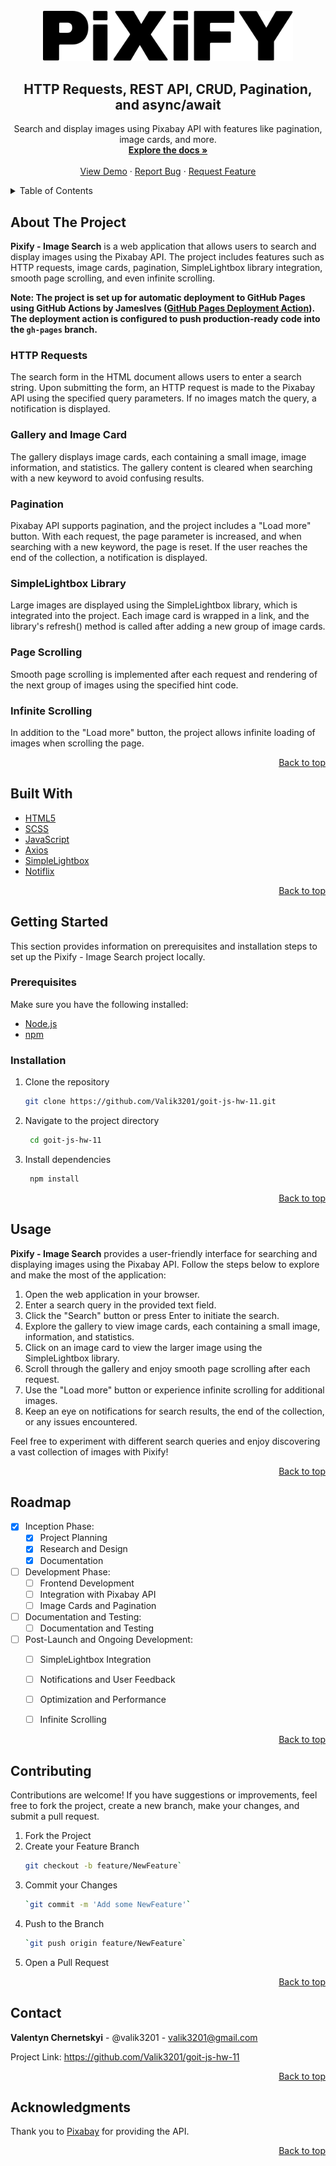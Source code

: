 <!-- Pixify - Image Search -->

<!-- PROJECT LOGO -->
<a name="readme-top">
  <div align="center"> 
  <br>
  <picture>
    <img alt="logo" src="https://raw.githubusercontent.com/Valik3201/goit-js-hw-11/1359e212fd1871ccb236a925a1e9381ddec42e22/src/app/assets/logo.svg" width="400"
  </picture>
    <h2>
      HTTP Requests, REST API, CRUD, Pagination, and async/await
    </h2>
  </div>
</a>

<div align="center">
  <p>
    Search and display images using Pixabay API with features like pagination, image cards, and more.
    <br />
    <a href="https://github.com/Valik3201/goit-js-hw-11"><strong>Explore the docs »</strong></a>
    <br />
    <br />
    <a href="https://valik3201.github.io/goit-js-hw-11/">View Demo</a>
    ·
    <a href="https://github.com/Valik3201/goit-js-hw-11/issues">Report Bug</a>
    ·
    <a href="https://github.com/Valik3201/goit-js-hw-11/issues">Request Feature</a>
  </p>
</div>

<!-- TABLE OF CONTENTS -->
<details>
  <summary>Table of Contents</summary>
  <ol>
    <li>
      <a href="#about-the-project">About The Project</a>
      <ul>
        <li><a href="#http-requests">HTTP Requests</a></li>
        <li><a href="#gallery-and-image-card">Gallery and Image Card</a></li>
        <li><a href="#pagination">Pagination</a></li>
        <li><a href="#simplelightbox-library">SimpleLightbox Library</a></li>
        <li><a href="#page-scrolling">Page Scrolling</a></li>
        <li><a href="#infinite-scrolling">Infinite Scrolling</a></li>
      </ul>
    </li>
    <li><a href="#built-with">Built With</a></li>
    <li>
      <a href="#getting-started">Getting Started</a>
      <ul>
        <li><a href="#prerequisites">Prerequisites</a></li>
        <li><a href="#installation">Installation</a></li>
      </ul>
    </li>
    <li><a href="#usage">Usage</a></li>
    <li><a href="#roadmap">Roadmap</a></li>
    <li><a href="#contributing">Contributing</a></li>
    <li><a href="#contact">Contact</a></li>
    <li><a href="#acknowledgments">Acknowledgments</a></li>
  </ol>
</details>

<!-- ABOUT THE PROJECT -->
## About The Project

<!--[![Name ScreenShot][screenshot]](https://example.com)-->

**Pixify - Image Search** is a web application that allows users to search and display images using the Pixabay API. The project includes features such as HTTP requests, image cards, pagination, SimpleLightbox library integration, smooth page scrolling, and even infinite scrolling.

**Note: The project is set up for automatic deployment to GitHub Pages using GitHub Actions by JamesIves ([GitHub Pages Deployment Action](https://github.com/marketplace/actions/deploy-to-github-pages)). The deployment action is configured to push production-ready code into the `gh-pages` branch.**

### HTTP Requests

The search form in the HTML document allows users to enter a search string. Upon submitting the form, an HTTP request is made to the Pixabay API using the specified query parameters. If no images match the query, a notification is displayed.

### Gallery and Image Card

The gallery displays image cards, each containing a small image, image information, and statistics. The gallery content is cleared when searching with a new keyword to avoid confusing results.

### Pagination

Pixabay API supports pagination, and the project includes a "Load more" button. With each request, the page parameter is increased, and when searching with a new keyword, the page is reset. If the user reaches the end of the collection, a notification is displayed.

### SimpleLightbox Library

Large images are displayed using the SimpleLightbox library, which is integrated into the project. Each image card is wrapped in a link, and the library's refresh() method is called after adding a new group of image cards.

### Page Scrolling

Smooth page scrolling is implemented after each request and rendering of the next group of images using the specified hint code.

### Infinite Scrolling

In addition to the "Load more" button, the project allows infinite loading of images when scrolling the page.

<p align="right"><a href="#readme-top">Back to top</a></p>

<!-- Built With -->
## Built With

* [HTML5](https://developer.mozilla.org/en-US/docs/Web/Guide/HTML/HTML5)
* [SCSS](https://sass-lang.com/)
* [JavaScript](https://developer.mozilla.org/en-US/docs/Web/JavaScript)
* [Axios](https://axios-http.com/)
* [SimpleLightbox](https://simplelightbox.com/)
* [Notiflix](https://www.notiflix.com/)

<p align="right"><a href="#readme-top">Back to top</a></p>

<!-- GETTING STARTED -->
## Getting Started

This section provides information on prerequisites and installation steps to set up the Pixify - Image Search project locally.

### Prerequisites

Make sure you have the following installed:

* [Node.js](https://nodejs.org/)
* [npm](https://www.npmjs.com/)

### Installation

1. Clone the repository
   ```sh
   git clone https://github.com/Valik3201/goit-js-hw-11.git
2. Navigate to the project directory
   ```sh
    cd goit-js-hw-11
3. Install dependencies
   ```sh
    npm install

<p align="right"><a href="#readme-top">Back to top</a></p>

<!-- USAGE -->
## Usage

**Pixify - Image Search** provides a user-friendly interface for searching and displaying images using the Pixabay API. Follow the steps below to explore and make the most of the application:

1. Open the web application in your browser.
2. Enter a search query in the provided text field.
3. Click the "Search" button or press Enter to initiate the search.
4. Explore the gallery to view image cards, each containing a small image, information, and statistics.
5. Click on an image card to view the larger image using the SimpleLightbox library.
6. Scroll through the gallery and enjoy smooth page scrolling after each request.
7. Use the "Load more" button or experience infinite scrolling for additional images.
8. Keep an eye on notifications for search results, the end of the collection, or any issues encountered.

Feel free to experiment with different search queries and enjoy discovering a vast collection of images with Pixify!

<p align="right"><a href="#readme-top">Back to top</a></p>

<!-- ROADMAP -->
## Roadmap

- [x] Inception Phase:
  - [x] Project Planning
  - [x] Research and Design
  - [x] Documentation

- [ ] Development Phase:
  - [ ] Frontend Development
  - [ ] Integration with Pixabay API
  - [ ] Image Cards and Pagination

- [ ] Documentation and Testing:
  - [ ] Documentation and Testing

- [ ] Post-Launch and Ongoing Development:
  - [ ] SimpleLightbox Integration
  - [ ] Notifications and User Feedback
  - [ ] Optimization and Performance
  - [ ] Infinite Scrolling


<p align="right"><a href="#readme-top">Back to top</a></p>

<!-- CONTRIBUTING -->
## Contributing

Contributions are welcome! If you have suggestions or improvements, feel free to fork the project, create a new branch, make your changes, and submit a pull request.

1. Fork the Project
2. Create your Feature Branch 
    ```sh
    git checkout -b feature/NewFeature`

3. Commit your Changes
    ```sh
    `git commit -m 'Add some NewFeature'`
4. Push to the Branch
    ```sh
    `git push origin feature/NewFeature`
5. Open a Pull Request

<p align="right"><a href="#readme-top">Back to top</a></p>

<!-- CONTACT -->
## Contact

**Valentyn Chernetskyi** - @valik3201 - valik3201@gmail.com

Project Link: https://github.com/Valik3201/goit-js-hw-11

<p align="right"><a href="#readme-top">Back to top</a></p>

<!-- ACKNOWLEDGMENTS -->
## Acknowledgments

Thank you to [Pixabay](https://pixabay.com) for providing the API.

<p align="right"><a href="#readme-top">Back to top</a></p>

